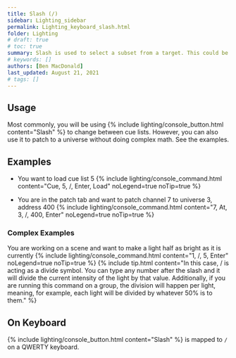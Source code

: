 ```yaml
---
title: Slash (/)
sidebar: Lighting_sidebar
permalink: Lighting_keyboard_slash.html
folder: Lighting
# draft: true
# toc: true
summary: Slash is used to select a subset from a target. This could be a cue in a cue list, for example.
# keywords: []
authors: [Ben MacDonald]
last_updated: August 21, 2021
# tags: []
---
```


## Usage
Most commonly, you will be using {% include lighting/console_button.html content="Slash" %} to change between cue lists. However, you can also use it to patch to a universe without doing complex math. See the examples.
## Examples
- You want to load cue list 5
{% include lighting/console_command.html content="Cue, 5, /, Enter, Load" noLegend=true noTip=true %}

- You are in the patch tab and want to patch channel 7 to universe 3, address 400
{% include lighting/console_command.html content="7, At, 3, /, 400, Enter" noLegend=true noTip=true %}

### Complex Examples
You are working on a scene and want to make a light half as bright as it is currently
{% include lighting/console_command.html content="1, /, 5, Enter" noLegend=true noTip=true %}
{% include tip.html content="In this case, / is acting as a divide symbol. You can type any number after the slash and it will divide the current intensity of the light by that value. Additionally, if you are running this command on a group, the division will happen per light, meaning, for example, each light will be divided by whatever 50% is to them." %}

## On Keyboard
{% include lighting/console_button.html content="Slash" %} is mapped to `/` on a QWERTY keyboard.